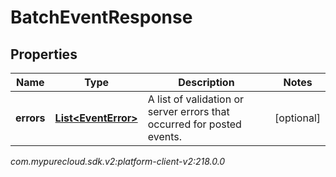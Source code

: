 # BatchEventResponse


## Properties

| Name | Type | Description | Notes |
| ------------ | ------------- | ------------- | ------------- |
| **errors** | [**List&lt;EventError&gt;**](EventError) | A list of validation or server errors that occurred for posted events. |  [optional] |




_com.mypurecloud.sdk.v2:platform-client-v2:218.0.0_
